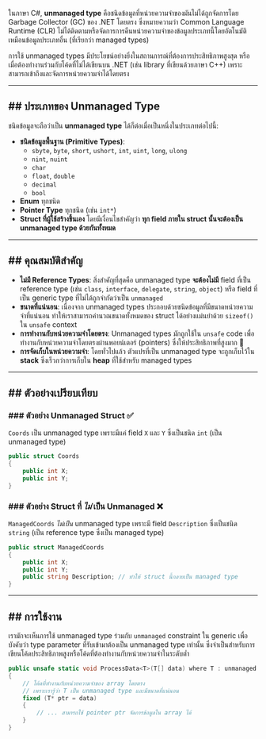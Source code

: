 
ในภาษา C\#, **unmanaged type** คือชนิดข้อมูลที่หน่วยความจำของมันไม่ได้ถูกจัดการโดย Garbage Collector (GC) ของ .NET โดยตรง ซึ่งหมายความว่า Common Language Runtime (CLR) ไม่ได้ติดตามหรือจัดการการคืนหน่วยความจำของข้อมูลประเภทนี้โดยอัตโนมัติเหมือนข้อมูลประเภทอื่น (ที่เรียกว่า managed types)

การใช้ unmanaged types มีประโยชน์อย่างยิ่งในสถานการณ์ที่ต้องการประสิทธิภาพสูงสุด หรือเมื่อต้องทำงานร่วมกับโค้ดที่ไม่ได้เขียนบน .NET (เช่น library ที่เขียนด้วยภาษา C++) เพราะสามารถเข้าถึงและจัดการหน่วยความจำได้โดยตรง

-----

## \#\# ประเภทของ Unmanaged Type

ชนิดข้อมูลจะถือว่าเป็น **unmanaged type** ได้ก็ต่อเมื่อเป็นหนึ่งในประเภทต่อไปนี้:

  * **ชนิดข้อมูลพื้นฐาน (Primitive Types)**:
      * `sbyte`, `byte`, `short`, `ushort`, `int`, `uint`, `long`, `ulong`
      * `nint`, `nuint`
      * `char`
      * `float`, `double`
      * `decimal`
      * `bool`
  * **Enum** ทุกชนิด
  * **Pointer Type** ทุกชนิด (เช่น `int*`)
  * **Struct ที่ผู้ใช้สร้างขึ้นเอง** โดยมีเงื่อนไขสำคัญว่า **ทุก field ภายใน struct นั้นจะต้องเป็น unmanaged type ด้วยกันทั้งหมด**

-----

## \#\# คุณสมบัติสำคัญ

  * **ไม่มี Reference Types**: สิ่งสำคัญที่สุดคือ unmanaged type **จะต้องไม่มี** field ที่เป็น reference type (เช่น `class`, `interface`, `delegate`, `string`, `object`) หรือ field ที่เป็น generic type ที่ไม่ได้ถูกจำกัดว่าเป็น `unmanaged`
  * **ขนาดที่แน่นอน**: เนื่องจาก unmanaged types ประกอบด้วยชนิดข้อมูลที่มีขนาดหน่วยความจำที่แน่นอน ทำให้เราสามารถคำนวณขนาดทั้งหมดของ struct ได้อย่างแม่นยำด้วย `sizeof()` ใน `unsafe` context
  * **การทำงานกับหน่วยความจำโดยตรง**: Unmanaged types มักถูกใช้ใน `unsafe` code เพื่อทำงานกับหน่วยความจำโดยตรงผ่านพอยน์เตอร์ (pointers) ซึ่งให้ประสิทธิภาพที่สูงมาก 🚀
  * **การจัดเก็บในหน่วยความจำ**: โดยทั่วไปแล้ว ตัวแปรที่เป็น unmanaged type จะถูกเก็บไว้ใน **stack** ซึ่งเร็วกว่าการเก็บใน **heap** ที่ใช้สำหรับ managed types

-----

## \#\# ตัวอย่างเปรียบเทียบ

### \#\#\# ตัวอย่าง Unmanaged Struct ✅

`Coords` เป็น unmanaged type เพราะมีแค่ field `X` และ `Y` ซึ่งเป็นชนิด `int` (เป็น unmanaged type)

```csharp
public struct Coords
{
    public int X;
    public int Y;
}
```

### \#\#\# ตัวอย่าง Struct ที่ *ไม่* เป็น Unmanaged ❌

`ManagedCoords` *ไม่เป็น* unmanaged type เพราะมี field `Description` ซึ่งเป็นชนิด `string` (เป็น reference type ซึ่งเป็น managed type)

```csharp
public struct ManagedCoords
{
    public int X;
    public int Y;
    public string Description; // ทำให้ struct นี้กลายเป็น managed type
}
```

-----

## \#\# การใช้งาน

เรามักจะเห็นการใช้ unmanaged type ร่วมกับ `unmanaged` constraint ใน generic เพื่อบังคับว่า type parameter ที่รับเข้ามาต้องเป็น unmanaged type เท่านั้น ซึ่งจำเป็นสำหรับการเขียนโค้ดประสิทธิภาพสูงหรือโค้ดที่ต้องทำงานกับหน่วยความจำในระดับต่ำ

```csharp
public unsafe static void ProcessData<T>(T[] data) where T : unmanaged
{
    // โค้ดที่ทำงานกับหน่วยความจำของ array โดยตรง
    // เพราะเรารู้ว่า T เป็น unmanaged type และมีขนาดที่แน่นอน
    fixed (T* ptr = data)
    {
        // ... สามารถใช้ pointer ptr จัดการข้อมูลใน array ได้
    }
}
```
